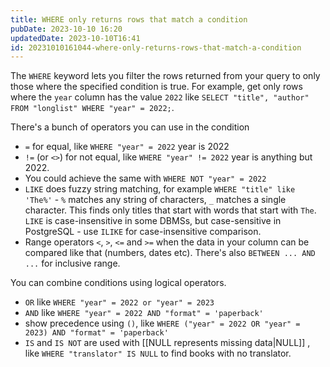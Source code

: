 ```yaml
---
title: WHERE only returns rows that match a condition
pubDate: 2023-10-10 16:20
updatedDate: 2023-10-10T16:41
id: 20231010161044-where-only-returns-rows-that-match-a-condition
---
```

The `WHERE` keyword lets you filter the rows returned from your query to only those where the specified condition is true. For example, get only rows where the `year` column has the value `2022` like `SELECT "title", "author" FROM "longlist" WHERE "year" = 2022;`. 

There's a bunch of operators you can use in the condition
- `=` for equal, like `WHERE "year" = 2022` year is 2022
- `!=` (or `<>`) for not equal, like `WHERE "year" != 2022` year is anything but 2022. 
- You could achieve the same with `WHERE NOT "year" = 2022`
- `LIKE` does fuzzy string matching, for example `WHERE "title" like 'The%'` - `%` matches any string of characters, `_` matches a single character. This finds only titles that start with words that start with `The`. `LIKE` is case-insensitive in some DBMSs, but case-sensitive in PostgreSQL - use `ILIKE` for case-insensitive comparison.
- Range operators  `<`, `>`, `<=` and `>=` when the data in your column can be compared like that (numbers, dates etc). There's also `BETWEEN ... AND ...` for inclusive range.

 You can combine conditions using logical operators.
 
 - `OR` like `WHERE "year" = 2022 or "year" = 2023`
 - `AND` like `WHERE "year" = 2022 AND "format" = 'paperback'`
 - show precedence using `()`, like `WHERE ("year" = 2022 OR "year" = 2023) AND "format" = 'paperback'`
- `IS` and `IS NOT` are used with [[NULL represents missing data|NULL]] , like `WHERE "translator" IS NULL` to find books with no translator.
